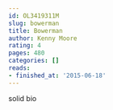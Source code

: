 ```yaml
---
id: OL3419311M
slug: bowerman
title: Bowerman
author: Kenny Moore
rating: 4
pages: 480
categories: []
reads:
- finished_at: '2015-06-18'
---
```

solid bio
